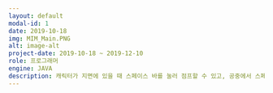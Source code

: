 ```yaml
---
layout: default
modal-id: 1
date: 2019-10-18
img: MIM_Main.PNG
alt: image-alt
project-date: 2019-10-18 ~ 2019-12-10
role: 프로그래머
engine: JAVA
description: 캐릭터가 지면에 있을 때 스페이스 바를 눌러 점프할 수 있고, 공중에서 스페이스 바를 한번 더 눌러 더블 점프를 할 수 있다. 점프와 더블점프를 이용해 장애물을 피하며 도착지점까지 가는 것이 목표이다.
---
```

